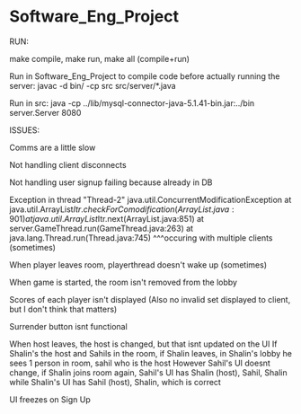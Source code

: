 # Software_Eng_Project

RUN: 

make compile, make run, make all (compile+run)

Run in Software_Eng_Project to compile code before actually running the server:
javac -d bin/ -cp src src/server/*.java

Run in src:
java -cp ../lib/mysql-connector-java-5.1.41-bin.jar:../bin server.Server 8080


ISSUES:

Comms are a little slow

Not handling client disconnects

Not handling user signup failing because already in DB

Exception in thread "Thread-2" java.util.ConcurrentModificationException
	at java.util.ArrayList$Itr.checkForComodification(ArrayList.java:901)
	at java.util.ArrayList$Itr.next(ArrayList.java:851)
	at server.GameThread.run(GameThread.java:263)
	at java.lang.Thread.run(Thread.java:745)
^^^occuring with multiple clients (sometimes)

When player leaves room, playerthread doesn't wake up (sometimes)

When game is started, the room isn't removed from the lobby

Scores of each player isn't displayed (Also no invalid set displayed to client, but I don't think that matters)

Surrender button isnt functional

When host leaves, the host is changed, but that isnt updated on the UI
If Shalin's the host and Sahils in the room, if Shalin leaves, in Shalin's lobby he sees 1 person in room, sahil who is the host
However Sahil's UI doesnt change, if Shalin joins room again, Sahil's UI has Shalin (host), Sahil, Shalin while Shalin's UI has Sahil (host), Shalin, which is correct

UI freezes on Sign Up
